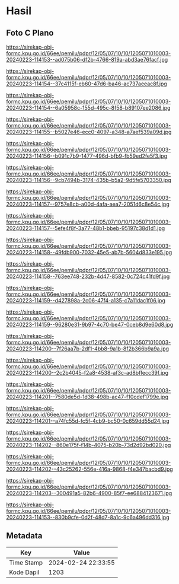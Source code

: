 # Hasil

## Foto C Plano

https://sirekap-obj-formc.kpu.go.id/66ee/pemilu/pdpr/12/05/07/10/10/1205071010003-20240223-114153--ad075b06-df2b-4766-819a-abd3ae76facf.jpg

https://sirekap-obj-formc.kpu.go.id/66ee/pemilu/pdpr/12/05/07/10/10/1205071010003-20240223-114154--37c4115f-eb60-47d6-ba46-ac737aeeac8f.jpg

https://sirekap-obj-formc.kpu.go.id/66ee/pemilu/pdpr/12/05/07/10/10/1205071010003-20240223-114154--6a05958c-155d-495c-8f58-b89107ee2086.jpg

https://sirekap-obj-formc.kpu.go.id/66ee/pemilu/pdpr/12/05/07/10/10/1205071010003-20240223-114155--b5027e46-ecc0-4097-a348-a7aef539a09d.jpg

https://sirekap-obj-formc.kpu.go.id/66ee/pemilu/pdpr/12/05/07/10/10/1205071010003-20240223-114156--b091c7b9-1477-496d-bfb9-fb59ed2fe5f3.jpg

https://sirekap-obj-formc.kpu.go.id/66ee/pemilu/pdpr/12/05/07/10/10/1205071010003-20240223-114156--9cb7494b-3174-435b-b5a2-9d5fe5703350.jpg

https://sirekap-obj-formc.kpu.go.id/66ee/pemilu/pdpr/12/05/07/10/10/1205071010003-20240223-114157--9757e8cb-a00d-4afa-aea7-2051d6c8e54c.jpg

https://sirekap-obj-formc.kpu.go.id/66ee/pemilu/pdpr/12/05/07/10/10/1205071010003-20240223-114157--5efe4f8f-3a77-48b1-bbeb-95197c38d1d1.jpg

https://sirekap-obj-formc.kpu.go.id/66ee/pemilu/pdpr/12/05/07/10/10/1205071010003-20240223-114158--49fdb900-7032-45e5-ab7b-5604d833e195.jpg

https://sirekap-obj-formc.kpu.go.id/66ee/pemilu/pdpr/12/05/07/10/10/1205071010003-20240223-114158--763ee748-232b-4d47-8582-0c724c41fd9f.jpg

https://sirekap-obj-formc.kpu.go.id/66ee/pemilu/pdpr/12/05/07/10/10/1205071010003-20240223-114159--d427898a-2c06-47f4-a135-c7a11dac1f06.jpg

https://sirekap-obj-formc.kpu.go.id/66ee/pemilu/pdpr/12/05/07/10/10/1205071010003-20240223-114159--96280e31-9b97-4c70-be47-0ceb8d9e60d8.jpg

https://sirekap-obj-formc.kpu.go.id/66ee/pemilu/pdpr/12/05/07/10/10/1205071010003-20240223-114200--7f26aa7b-2df1-4bb8-9a1b-8f2b366b9a9a.jpg

https://sirekap-obj-formc.kpu.go.id/66ee/pemilu/pdpr/12/05/07/10/10/1205071010003-20240223-114200--2c2b4045-f2a8-4538-af3c-ad8bffecc39f.jpg

https://sirekap-obj-formc.kpu.go.id/66ee/pemilu/pdpr/12/05/07/10/10/1205071010003-20240223-114201--7580de5d-1d38-498b-ac47-f10cdef1799e.jpg

https://sirekap-obj-formc.kpu.go.id/66ee/pemilu/pdpr/12/05/07/10/10/1205071010003-20240223-114201--a74fc55d-fc5f-4cb9-bc50-0c659dd55d24.jpg

https://sirekap-obj-formc.kpu.go.id/66ee/pemilu/pdpr/12/05/07/10/10/1205071010003-20240223-114202--860e175f-f14b-4075-b20b-73d2d92bd020.jpg

https://sirekap-obj-formc.kpu.go.id/66ee/pemilu/pdpr/12/05/07/10/10/1205071010003-20240223-114202--43c25262-556e-416a-9868-f4e347bacbd9.jpg

https://sirekap-obj-formc.kpu.go.id/66ee/pemilu/pdpr/12/05/07/10/10/1205071010003-20240223-114203--300491a5-82b6-4900-85f7-ee6884123671.jpg

https://sirekap-obj-formc.kpu.go.id/66ee/pemilu/pdpr/12/05/07/10/10/1205071010003-20240223-114153--830b9cfe-0d2f-48d7-8a1c-9c6a496dd316.jpg


## Metadata

| Key        | Value               |
| ---------- | ------------------- |
| Time Stamp | 2024-02-24 22:33:55 |
| Kode Dapil | 1203                |



